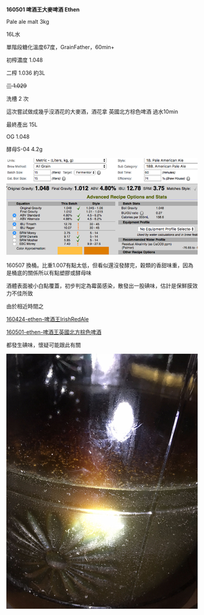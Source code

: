 **160501 啤酒王大麥啤酒 Ethen**

Pale ale malt 3kg

16L水

單階段糖化溫度67度，GrainFather，60min+

初榨濃度 1.048

二榨 1.036 約3L

<s>三 1.029 </s>

洗槽 2 次

這次嘗試做成幾乎沒酒花的大麥酒，酒花拿 英國北方棕色啤酒 過水10min

最終產出 15L

OG 1.048

酵母S-04 4.2g

![](../img/test22.png)

160507 換桶。比重1.007有點太低，但看似還沒發酵完，穀類的香甜味重，因為是桶底的關係所以有點塑膠或酵母味

酒體表面被小白點覆蓋，初步判定為霉菌感染，散發出一股碘味，估計是保鮮膜效力不佳所致

由於相近時間之

[160424-ethen-啤酒王IrishRedAle](160424-ethen-啤酒王IrishRedAle.md)

[160501-ethen-啤酒王英國北方棕色啤酒](160501-ethen-啤酒王英國北方棕色啤酒.md)

都發生碘味，懷疑可能跟此有關

![](../img/test21.jpg)




